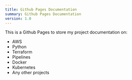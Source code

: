 ```yaml
---
title: Github Pages Documentation
summary: Github Pages Documentation
version: 1.0
---
```


This is a Github Pages to store my project documentation on:

- AWS
- Python
- Terraform
- Pipelines
- Docker
- Kubernetes
- Any other projects
